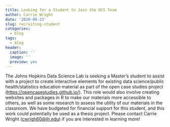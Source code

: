 ```yaml
---
title: Looking for a Student to Join the OCS Team
author: Carrie Wright
date: '2020-09-23'
slug: recruiting-student
categories:
  - blog
tags:
  - blog
header:
  caption: ''
  image: ''
  preview: yes
---
```

 
The Johns Hopkins Data Science Lab is seeking a Master’s student to assist with a project to create interactive elements for existing data science/public health/statistics education material as part of the open case studies project (https://opencasestudies.github.io/). This role would also involve creating websites and packages in R to make our materials more accessible to others, as well as some research to assess the utility of our materials in the classroom. We have budgeted for financial support for this student, and this work could potentially be used as a thesis project. Please contact Carrie Wright (cwrigh60@jh.edu) if you are interested in learning more!
